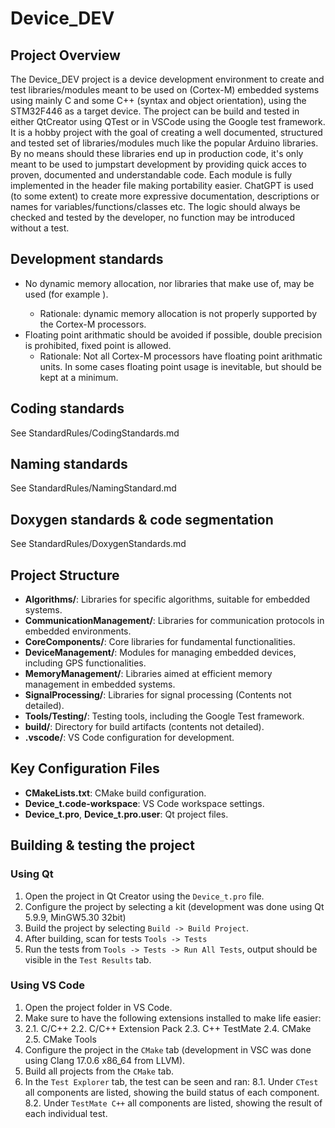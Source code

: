 # Device_DEV 
## Project Overview
The Device_DEV project is a device development environment to create and test libraries/modules meant to be used on (Cortex-M) embedded systems using mainly C and some C++ (syntax and object orientation), using the STM32F446 as a target device. The project can be build and tested in either QtCreator using QTest or in VSCode using the Google test framework. It is a hobby project with the goal of creating a well documented, structured and tested set of libraries/modules much like the popular Arduino libraries. By no means should these libraries end up in production code, it's only meant to be used to jumpstart development by providing quick acces to proven, documented and understandable code. Each module is fully implemented in the header file making portability easier. ChatGPT is used (to some extent) to create more expressive documentation, descriptions or names for variables/functions/classes etc. The logic should always be checked and tested by the developer, no function may be introduced without a test.

## Development standards
 - No dynamic memory allocation, nor libraries that make use of, may be used (for example <vector>).
   - Rationale: dynamic memory allocation is not properly supported by the Cortex-M processors.
 - Floating point arithmatic should be avoided if possible, double precision is prohibited, fixed point is allowed.
   - Rationale: Not all Cortex-M processors have floating point arithmatic units. In some cases floating point usage is inevitable, but should be kept at a minimum.

## Coding standards
See StandardRules/CodingStandards.md

## Naming standards
See StandardRules/NamingStandard.md

## Doxygen standards & code segmentation
See StandardRules/DoxygenStandards.md

## Project Structure
- **Algorithms/**: Libraries for specific algorithms, suitable for embedded systems.
- **CommunicationManagement/**: Libraries for communication protocols in embedded environments.
- **CoreComponents/**: Core libraries for fundamental functionalities.
- **DeviceManagement/**: Modules for managing embedded devices, including GPS functionalities.
- **MemoryManagement/**: Libraries aimed at efficient memory management in embedded systems.
- **SignalProcessing/**: Libraries for signal processing (Contents not detailed).
- **Tools/Testing/**: Testing tools, including the Google Test framework.
- **build/**: Directory for build artifacts (contents not detailed).
- **.vscode/**: VS Code configuration for development.

## Key Configuration Files

- **CMakeLists.txt**: CMake build configuration.
- **Device_t.code-workspace**: VS Code workspace settings.
- **Device_t.pro**, **Device_t.pro.user**: Qt project files.

## Building & testing the project

### Using Qt

1. Open the project in Qt Creator using the `Device_t.pro` file.
2. Configure the project by selecting a kit (development was done using Qt 5.9.9, MinGW5.30 32bit)
3. Build the project by selecting `Build -> Build Project`.
4. After building, scan for tests `Tools -> Tests`
5. Run the tests from `Tools -> Tests -> Run All Tests`, output should be visible in the `Test Results` tab.

### Using VS Code

1. Open the project folder in VS Code.
2. Make sure to have the following extensions installed to make life easier:
 3. 2.1. C/C++
 2.2. C/C++ Extension Pack
 2.3. C++ TestMate
 2.4. CMake
 2.5. CMake Tools
6. Configure the project in the `CMake` tab (development in VSC was done using Clang 17.0.6 x86_64 from LLVM).
7. Build all projects from the `CMake` tab.
8. In the `Test Explorer` tab, the test can be seen and ran:
 8.1. Under `CTest` all components are listed, showing the build status of each component.
 8.2. Under `TestMate C++` all components are listed, showing the result of each individual test.

  




